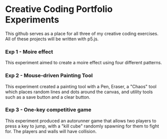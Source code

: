 # Creative Coding Portfolio Experiments
This github serves as a place for all three of my creative coding exercises. All of these projects will be written with p5.js.

### Exp 1 - Moire effect
This experiment aimed to create a moire effect using four different patterns. 

### Exp 2 - Mouse-driven Painting Tool
This experiment created a painting tool with a Pen, Eraser, a "Chaos" tool which places random lines and dots around the canvas, and utility tools such as a save button and a clear button.

### Exp 3 - One-key competitive game
This experiment produced an autorunner game that allows two players to press a key to jump, with a "kill cube" randomly spawning for them to fight for. The players and walls will have collision.
